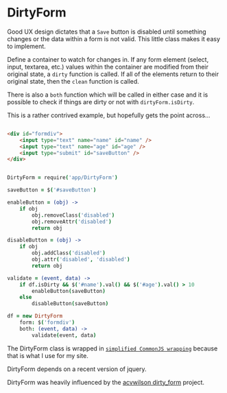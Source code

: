 DirtyForm
=========

Good UX design dictates that a ```Save``` button is disabled until something changes or the data within a form is not valid. This little class makes it easy to implement.

Define a container to watch for changes in. If any form element (select, input, textarea, etc.) values within the container are modified from their original state, a ```dirty``` function is called. If all of the elements return to their original state, then the ```clean``` function is called.

There is also a ```both``` function which will be called in either case and it is possible to check if things are dirty or not with ```dirtyForm.isDirty```.

This is a rather contrived example, but hopefully gets the point across...

``` html

<div id="formdiv">
    <input type="text" name="name" id="name" />
    <input type="text" name="age" id="age" />
    <input type="submit" id="saveButton" />
</div>
```

``` coffeescript

DirtyForm = require('app/DirtyForm')

saveButton = $('#saveButton')

enableButton = (obj) ->
    if obj
        obj.removeClass('disabled')
        obj.removeAttr('disabled')
        return obj

disableButton = (obj) ->
    if obj
        obj.addClass('disabled')
        obj.attr('disabled', 'disabled')
        return obj

validate = (event, data) ->
    if df.isDirty && $('#name').val() && $('#age').val() > 10
        enableButton(saveButton)
    else
        disableButton(saveButton)

df = new DirtyForm
    form: $('formdiv')
    both: (event, data) ->
        validate(event, data)
```

The DirtyForm class is wrapped in [```simplified CommonJS wrapping```](http://requirejs.org/docs/whyamd.html#sugar) because that is what I use for my site.

DirtyForm depends on a recent version of jquery.

DirtyForm was heavily influenced by the [acvwilson dirty_form](https://github.com/acvwilson/dirty_form) project.